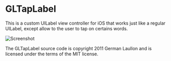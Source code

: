 # GLTapLabel

This is a custom UILabel view controller for iOS that works just like a regular UILabel, except allow to the user to tap on certains words.

![Screenshot](https://github.com/laullon/GLTapLabelDemo/raw/master/screenshot.png)
  
The GLTapLabel source code is copyright 2011 German Laullon and is licensed under the terms of the MIT license.